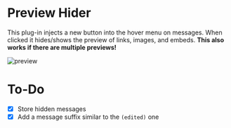 # Preview Hider

This plug-in injects a new button into the hover menu on messages. When clicked it hides/shows the preview of links, images, and embeds. **This also works if there are multiple previews!**

![preview](https://i.adiscorduser.com/xYpPrwe.gif)

# To-Do

- [X] Store hidden messages
- [X] Add a message suffix similar to the `(edited)` one